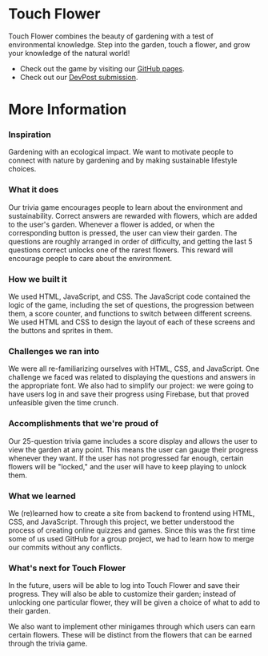 # Touch Flower
Touch Flower combines the beauty of gardening with a test of environmental knowledge. Step into the garden, touch a flower, and grow your knowledge of the natural world!

- Check out the game by visiting our [GitHub pages](https://thealex7.github.io/VenusHacks2024/).
- Check out our [DevPost submission](https://devpost.com/software/touch-flower).


# More Information

### Inspiration
Gardening with an ecological impact. We want to motivate people to connect with nature by gardening and by making sustainable lifestyle choices.

### What it does
Our trivia game encourages people to learn about the environment and sustainability. Correct answers are rewarded with flowers, which are added to the user's garden. Whenever a flower is added, or when the corresponding button is pressed, the user can view their garden. The questions are roughly arranged in order of difficulty, and getting the last 5 questions correct unlocks one of the rarest flowers. This reward will encourage people to care about the environment.

### How we built it
We used HTML, JavaScript, and CSS. The JavaScript code contained the logic of the game, including the set of questions, the progression between them, a score counter, and functions to switch between different screens. We used HTML and CSS to design the layout of each of these screens and the buttons and sprites in them. 

### Challenges we ran into
We were all re-familiarizing ourselves with HTML, CSS, and JavaScript. One challenge we faced was related to displaying the questions and answers in the appropriate font. We also had to simplify our project: we were going to have users log in and save their progress using Firebase, but that proved unfeasible given the time crunch.

### Accomplishments that we're proud of
Our 25-question trivia game includes a score display and allows the user to view the garden at any point. This means the user can gauge their progress whenever they want. If the user has not progressed far enough, certain flowers will be "locked," and the user will have to keep playing to unlock them.

### What we learned
We (re)learned how to create a site from backend to frontend using HTML, CSS, and JavaScript. Through this project, we better understood the process of creating online quizzes and games. Since this was the first time some of us used GitHub for a group project, we had to learn how to merge our commits without any conflicts.

### What's next for Touch Flower
In the future, users will be able to log into Touch Flower and save their progress. They will also be able to customize their garden; instead of unlocking one particular flower, they will be given a choice of what to add to their garden.

We also want to implement other minigames through which users can earn certain flowers. These will be distinct from the flowers that can be earned through the trivia game.
